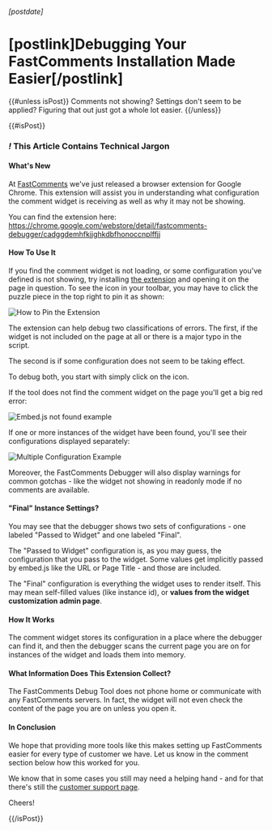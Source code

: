 ###### [postdate]
# [postlink]Debugging Your FastComments Installation Made Easier[/postlink]

{{#unless isPost}}
Comments not showing? Settings don't seem to be applied? Figuring that out just got a whole lot easier.
{{/unless}}

{{#isPost}}

### <i class="circle">!</i> This Article Contains Technical Jargon

#### What's New

At <a href="https://fastcomments.com">FastComments</a> we've just released a browser extension for Google Chrome. This extension will assist you in understanding what configuration
the comment widget is receiving as well as why it may not be showing.

You can find the extension here: <a href="https://chrome.google.com/webstore/detail/fastcomments-debugger/cadggdemhfkjjghkdbfhonoccnplffjj" target="_blank">https://chrome.google.com/webstore/detail/fastcomments-debugger/cadggdemhfkjjghkdbfhonoccnplffjj</a>

#### How To Use It

If you find the comment widget is not loading, or some configuration you've defined is not showing, try installing <a href="https://chrome.google.com/webstore/detail/fastcomments-debugger/cadggdemhfkjjghkdbfhonoccnplffjj">the extension</a>
and opening it on the page in question. To see the icon in your toolbar, you may have to click the puzzle piece in the top right to pin it as shown:

<div class="text-center">
    <img data-src="images/fc-extension-pin.png" alt="How to Pin the Extension" title="How to Pin the Extension" class="lozad" />
</div>

The extension can help debug two classifications of errors. The first, if the widget is not included on the page at all or there is a major typo in the script.

The second is if some configuration does not seem to be taking effect.

To debug both, you start with simply click on the icon.

If the tool does not find the comment widget on the page you'll get a big red error:

<div class="text-center">
    <img data-src="images/fc-extension-embed-js-not-found.png" alt="Embed.js not found example" title="Embed.js not found example" class="lozad" />
</div>

If one or more instances of the widget have been found, you'll see their configurations displayed separately:

<div class="text-center">
    <img data-src="images/fc-extension-multiple-instances.png" alt="Multiple Configuration Example" title="Multiple Configuration Example" class="lozad" />
</div>

Moreover, the FastComments Debugger will also display warnings for common gotchas - like the widget not showing in readonly mode if no comments are available.

#### "Final" Instance Settings?

You may see that the debugger shows two sets of configurations - one labeled "Passed to Widget" and one labeled "Final".

The "Passed to Widget" configuration is, as you may guess, the configuration that you pass to the widget. Some values get implicitly passed by embed.js like the URL or Page Title - and those are included.

The "Final" configuration is everything the widget uses to render itself. This may mean self-filled values (like instance id), or <b>values from the widget customization admin page</b>.

#### How It Works

The comment widget stores its configuration in a place where the debugger can find it, and then the debugger scans the current page you are on for instances of the widget and loads them into memory.

#### What Information Does This Extension Collect?

The FastComments Debug Tool does not phone home or communicate with any FastComments servers. In fact, the widget will not even check the content of the page you are on
unless you open it.

#### In Conclusion

We hope that providing more tools like this makes setting up FastComments easier for every type of customer we have. Let us know in the comment section below
how this worked for you.

We know that in some cases you still may need a helping hand - and for that there's still the <a href="https://fastcomments.com/auth/my-account/help" target="_blank">customer support page</a>.

Cheers!

{{/isPost}}
